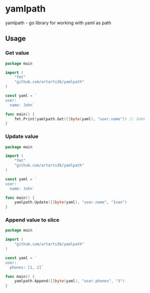 # yamlpath

yamlpath - go library for working with yaml as path

## Usage

### Get value

```go
package main

import (
	"fmt"
	"github.com/artarts36/yamlpath"
)

const yaml = `
user:
  name: John`

func main() {
	fmt.Print(yamlpath.Get([]byte(yaml), "user.name")) // John
}
```

### Update value

```go
package main

import (
	"fmt"
	"github.com/artarts36/yamlpath"
)

const yaml = `
user:
  name: John`

func main() {
	yamlpath.Update([]byte(yaml), "user.name", "Ivan")
}
```

### Append value to slice

```go
package main

import (
	"github.com/artarts36/yamlpath"
)

const yaml = `
user:
  phones: [1, 2]`

func main() {
	yamlpath.Append([]byte(yaml), "user.phones", "3")
}
```
